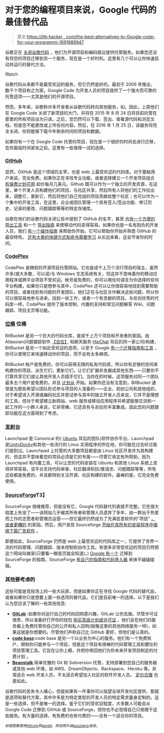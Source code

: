 # 对于您的编程项目来说，Google 代码的最佳替代品

> 原文:[https://life hacker . com/the-best-alternatives-to-Google-code-for-your-programmi-1691688947](https://lifehacker.com/the-best-alternatives-to-google-code-for-your-programmi-1691688947)

谷歌正在 [关闭谷歌代码](http://google-opensource.blogspot.com/2015/03/farewell-to-google-code.html) ，他们为开源项目和编码倡议提供托管服务。如果您还没有将您的项目迁移到另一个服务，现在是一个好时机。这里有几个可以让你快速启动并运行的替代方法。

Watch

谷歌代码从来都不是最受欢迎的服务，但它仍然是好的。最初于 2006 年推出，数千个项目称之为家。Google Code 为开发人员的项目提供了一个强大而可靠的托管选项——尤其是他们的开源项目。

然而，多年来，谷歌称许多开发者从谷歌代码转向其他服务，如。因此，上周他们在 Google Code 关闭了新项目的大门，并将在 2015 年 8 月 24 日将目前托管在那里的所有项目设为只读。之后，您仍然可以下载、签出、查看源代码和浏览文档，但是您不能更改或上传任何内容。然后，在 2016 年 1 月 25 日，该服务将完全关闭，你将能够下载今年剩余时间的项目和数据。

如果你有一个在 Google Code 托管的项目，现在是一个很好的时间去进行迁移，在你面临时间紧张之前。这里有一些值得一试的选择。

### [GitHub](https://github.com/)

显然，GitHub 是这个领域的主宰，也是 web 上最受欢迎的代码库。对于基础用户来说，完全免费。如果你正在寻找专业功能，或者选择建立一个开发项目组合 [有保费计划可用](https://github.com/pricing) 起价每月几美元。Github 既可以作为一个独立的开发资源，在这里，单个开发人员构建他们的项目，与社区共享，然后所有人将他们的工作拉出来，调整它，更新它，然后将他们自己完成的项目贡献给整个社区；也可以作为一个集中的开发工具，在这里，企业或团队管理一个具有签入/签出功能、修订历史、记录的更改、问题跟踪等等的特定存储库。

谷歌在他们的谷歌代码关闭公告中提到了 GitHub 的名字，甚至 [也有一个方便的导出工具](http://code.google.com/export-to-github) 和一个 [导出指南](https://code.google.com/p/support-tools/wiki/MigratingToGitHub) 来使移动代码变得容易。如果你也是一名有抱负的开发人员，我们 [有一个操作指南](https://lifehacker.com/how-the-heck-do-i-use-github-5983680) 来帮助你开始，它可以帮助你开始并熟悉 GitHub 的最佳特性。 [还有大量的快捷方式和命令需要学习](http://lifehacker.com/master-github-shortcuts-and-commands-with-this-cheat-sh-1572300741) 从长远来看，这会节省你的时间。

### [CodePlex](https://www.codeplex.com/)

CodePlex 是微软的开源项目托管网站。它也是成千上万个流行项目的宿主，虽然许多(或大多数，可以说)与 Windows 生态系统有关，但这并不意味着你的移动应用程序或跨平台项目不受欢迎。帐号是免费的，你可以用任何语言为你选择的任何平台构建。如果你只是想参与其中，CodePlex 还可以让你很容易地找到需要帮助的项目，或者找到有问题的开发团队，他们正在与社区合作解决这些问题，所以你可以很容易地参与进来，找到一些工作，或者一个有贡献的项目。与任何优秀的代码库一样，CodePlex 提供了版本控制、内置的支持和常见问题解答 Wiki、问题跟踪、项目主页等功能。

### [位桶](https://bitbucket.org/) 位桶

BitBucket 是另一个巨大的代码仓库，是成千上万个项目和开发者的家园。由 Atlassian(问题跟踪软件 [【吉拉】](http://www.atlassian.com/software/jira) 和聊天服务 [HipChat](http://www.hipchat.com/) 背后的同一家公司)构建，BitBucket 是另一个如此受欢迎的选项，以至于 Google [有一个迁移指南和工具](https://code.google.com/p/support-tools/wiki/MigratingToBitbucket) ，你可以使用它来快速移动你的项目，而不会有太多麻烦。

BitBucket 帐户是免费的，你可以获得无限的私有代码库，所以你有足够的空间来构建你的项目，派生它们，更新它们，让它们扩展并发展成其他东西——只要你不打算共享它们或让其他开发人员插手它们。当你在的时候，这项服务对同一个团队最多五个用户是免费的，并且 [计划从](https://bitbucket.org/plans) 开始。如果你还没有注意到，BitBucket 通常是为那些希望以团队形式参与项目的人准备的——企业、初创公司和其他组织。对于希望进入开源或编码社区并尝试参与其中的独立开发人员来说，它并不是理想的工具，但对于希望建立新网站、web 服务或移动应用程序并希望能够交流和一起工作的一小群人来说，它非常棒。它还具有与吉拉的丰富集成，因此您的问题跟踪功能在这方面得到了考虑。

### [发射台](https://launchpad.net/)

Launchpad 是 Canonical 的( [Ubuntu](http://www.ubuntu.com/) 背后的团队)软件协作平台。Launchpad 是[Unity](https://launchpad.net/unity)[Docky](https://launchpad.net/docky)和其他一些流行的 Linux 实用程序的所在地，你可能在过去听过我们提到过。Launchpad 上托管的大多数项目都是由 Linux 社区开发并为其构建的，但这并不意味着您的项目必须是它的专属——尽管它肯定有所帮助，因为 Launchpad 有内置工具，可以让您的代码安装在 Ubuntu 和其他 Linux 系统上变得非常容易。该平台支持代码审查、社区翻译和拉/推请求、问题跟踪等等，所有这些都是免费的，并且都特别关注开源、社区构建的软件。最棒的是，它完全免费使用。

### [SourceForge](http://sourceforge.net/)T3】

SourceForge 很难推荐，但是没有它，Google 代码替代列表就不完整。它在很大程度上失宠了——该网站几乎被其所有者和管理人员遗弃了多年，由一群出于热爱而工作的志愿者和管理员运营——但它最终仍然成为了充满恶意软件的“项目” [，或者更糟的](http://www.extremetech.com/computing/89464-sourceforge-is-still-harboring-lolita-porn-and-malware) 的家园。然后，用户发现 Sourceforge [开始在其所有的安装程序中捆绑下载广告软件](http://www.reddit.com/r/technology/comments/1jk1gz/sourceforge_starts_using_enhanced_adware/) 。

即便如此，SourceForge 仍然是 web 上最受欢迎的代码库之一，它提供了世界一流的代码管理、问题跟踪、版本控制和协作工具。有很多非常受欢迎的项目仍然把这个网站叫做家(只要看一眼首页就会知道)。) [Google 有一个](https://code.google.com/p/support-tools/wiki/MigratingToSourceForge) 迁移到 SourceForge 的指南，SourceForge [有自己的指南和代码导入器](http://sourceforge.net/blog/how-to-migrate-from-google-code-to-sourceforge/) 来抹平磕磕碰碰。

### 其他要考虑的

这些可能是竞技场上的一些大玩家，但是如果你正在寻找 Google 代码的替代品，或者如果你只是想要上面一些选项的替代品，它们是目前唯一的选择。以下是我们认为您应该了解的一些其他信息:

*   [**GitLab**](https://about.gitlab.com/) :如果你对运行自己的代码回购感兴趣，GitLab 让你去做。尽管许可证很贵，所以准备好打开你的钱包 [购买高级计划或许可证](https://about.gitlab.com/pricing/) 。他们会在他们的服务器上免费托管你自己的公开和私人回购(就像这里的其他网络服务一样)，如果这就是你想要的。尽管他们声称自己比 GitHub 更好，但他们是认真的。
*   [**code base**](https://www.codebasehq.com/):code base 是另一个以业务为中心的服务。他们有一个免费账户，限制你只能参与一个项目，但是这个项目有很棒的代码管理工具和健壮的项目管理工具。它旨在让你上瘾，并把你带回他们为你未来开发项目制定的付费计划 。
*   [**Beanstalk**](http://beanstalkapp.com/):简单优雅的 Git 和 Subversion 托管，支持部署到您自己的服务器或其他 web 环境，如 AWS、DreamObjects、Rackspace、Heroku 等。非常适合 web 开发人员，不太适合希望加入社区的软件开发人员。 [定价合理](http://beanstalkapp.com/pricing) 也是如此。

谷歌代码的丢失令人痛心，但是如果有一件事你可以指望全球开发社区提供，那就是选项和替代方案，其中许多是为特定类型的开发人员的特定需求量身定制的。这是一些选择，但不是唯一的选择。鉴于它们的受欢迎程度，大多数人可能会从 Google Code 迁移到 GitHub 或 SourceForge，但你也不必觉得自己只局限于这些服务。有大量的选择，有免费的也有付费的——总有一个适合你的项目。

<small>*标题图像使用*</small>[<small>*Hitcom*</small>](http://pixabay.com/en/hand-truck-hand-trolley-steekkar-564242/)<small>*和*</small>[<small>*geralt*</small>](http://pixabay.com/en/colorful-background-digital-color-565658/)<small>*。附加照片由*</small>[<small>*kuszapro*</small>](http://pixabay.com/en/source-code-code-programming-c-583537/)<small>*组成。*</small>